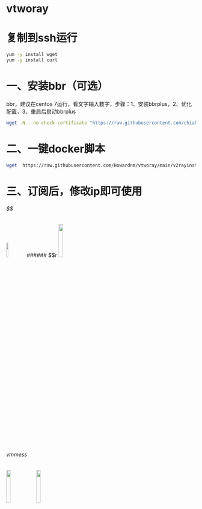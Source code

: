 # vtworay
# 复制到ssh运行
```bash
yum -y install wget
yum -y install curl
```
# 一、安装bbr（可选）
bbr，建议在centos 7运行，看文字输入数字，步骤：1、安装bbrplus，2、优化配置，3、重启后启动bbrplus
```bash
wget -N --no-check-certificate "https://raw.githubusercontent.com/chiakge/Linux-NetSpeed/master/tcp.sh" && chmod +x tcp.sh && ./tcp.sh
```
# 二、一键docker脚本
```bash
wget  https://raw.githubusercontent.com/Howardnm/vtworay/main/v2rayinstall.sh && chmod +x v2rayinstall.sh && ./v2rayinstall.sh
```

# 三、订阅后，修改ip即可使用
###### $$
<img src="https://img-blog.csdnimg.cn/20210218130201852.JPG" width="10%">
###### $$r
<img src="https://img-blog.csdnimg.cn/20210218130213142.JPG" width="15%">

###### vmmess
<img src="https://s3.ax1x.com/2021/02/21/yo1hCt.jpg" width="15%">
<img src="https://s3.ax1x.com/2021/02/21/yo17Dg.jpg" width="15%">

